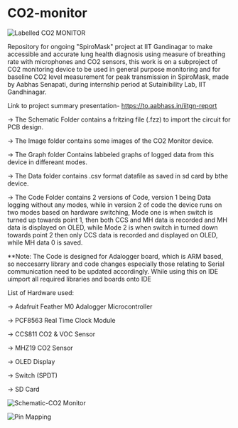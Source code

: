 # CO2-monitor
![Labelled CO2 MONITOR](https://user-images.githubusercontent.com/38909361/175974309-d9bc69a0-2a1f-479e-8127-72a23dcc7fb5.PNG)

Repository for ongoing "SpiroMask" project at IIT Gandinagar to make accessible and accurate lung health diagnosis using measure of breathing rate with microphones and CO2 sensors, this work is on a subproject of CO2 monitoring device to be used in general purpose monitoring and for baseline CO2 level measurement for peak transmission in SpiroMask, made by Aabhas Senapati, during internship period at Sutainibility Lab, IIT Gandhinagar.

Link to project summary presentation- https://to.aabhass.in/iitgn-report

-> The Schematic Folder contains a fritzing file (.fzz) to import the circuit for PCB design.

-> The Image folder contains some images of the CO2 Monitor device.

-> The Graph folder Contains labbeled graphs of logged data from this device in differeant modes.

-> The Data folder contains .csv format datafile as saved in sd card by bthe device.

-> The Code Folder contains 2 versions of Code, version 1 being Data logging without any modes, while in version 2 of code the device runs on two modes based on hardware switching, Mode one is when switch is turned up towards point 1, then both CCS and MH data is recorded and MH data is displayed on OLED, while Mode 2 is when switch in turned down towards point 2 then only CCS data is recorded and displayed on OLED, while MH data 0 is saved.

**Note: The Code is designed for Adalogger board, which is ARM based, so neccesarry library and code changes especially those relating to Serial communication need to be updated accordingly. While using this on IDE uimport all required libraries and boards onto IDE

List of Hardware used: 

-> Adafruit Feather M0 Adalogger Microcontroller

-> PCF8563 Real Time Clock Module

-> CCS811 CO2 & VOC Sensor

-> MHZ19 CO2 Sensor 

-> OLED Display

-> Switch (SPDT)


-> SD Card

![Schematic-CO2 Monitor](https://user-images.githubusercontent.com/38909361/176010381-a46d0bc7-0c23-46dc-9111-6c3fe8fe2390.PNG)

![Pin Mapping](https://user-images.githubusercontent.com/38909361/176010342-ca9216f6-84e3-41a1-a2e2-bf4835a9372c.PNG)

